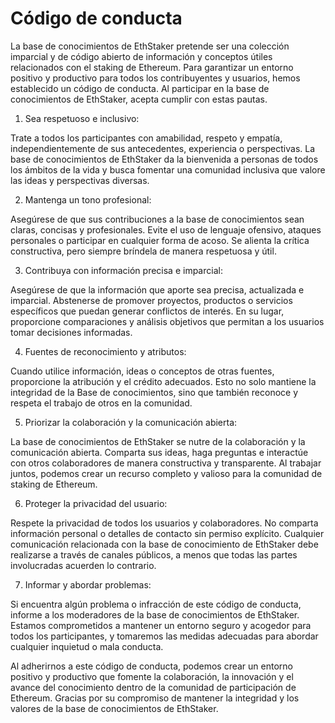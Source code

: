 # Código de conducta

La base de conocimientos de EthStaker pretende ser una colección imparcial y de código abierto de información y conceptos útiles relacionados con el staking de Ethereum. Para garantizar un entorno positivo y productivo para todos los contribuyentes y usuarios, hemos establecido un código de conducta. Al participar en la base de conocimientos de EthStaker, acepta cumplir con estas pautas.&#x20;

1. Sea respetuoso e inclusivo:&#x20;

Trate a todos los participantes con amabilidad, respeto y empatía, independientemente de sus antecedentes, experiencia o perspectivas. La base de conocimientos de EthStaker da la bienvenida a personas de todos los ámbitos de la vida y busca fomentar una comunidad inclusiva que valore las ideas y perspectivas diversas.&#x20;

2. Mantenga un tono profesional:&#x20;

Asegúrese de que sus contribuciones a la base de conocimientos sean claras, concisas y profesionales. Evite el uso de lenguaje ofensivo, ataques personales o participar en cualquier forma de acoso. Se alienta la crítica constructiva, pero siempre bríndela de manera respetuosa y útil.&#x20;

3. Contribuya con información precisa e imparcial:&#x20;

Asegúrese de que la información que aporte sea precisa, actualizada e imparcial. Abstenerse de promover proyectos, productos o servicios específicos que puedan generar conflictos de interés. En su lugar, proporcione comparaciones y análisis objetivos que permitan a los usuarios tomar decisiones informadas.&#x20;

4. Fuentes de reconocimiento y atributos:&#x20;

Cuando utilice información, ideas o conceptos de otras fuentes, proporcione la atribución y el crédito adecuados. Esto no solo mantiene la integridad de la Base de conocimientos, sino que también reconoce y respeta el trabajo de otros en la comunidad.&#x20;

5. Priorizar la colaboración y la comunicación abierta:&#x20;

La base de conocimientos de EthStaker se nutre de la colaboración y la comunicación abierta. Comparta sus ideas, haga preguntas e interactúe con otros colaboradores de manera constructiva y transparente. Al trabajar juntos, podemos crear un recurso completo y valioso para la comunidad de staking de Ethereum.&#x20;

6. Proteger la privacidad del usuario:&#x20;

Respete la privacidad de todos los usuarios y colaboradores. No comparta información personal o detalles de contacto sin permiso explícito. Cualquier comunicación relacionada con la base de conocimiento de EthStaker debe realizarse a través de canales públicos, a menos que todas las partes involucradas acuerden lo contrario.&#x20;

7. Informar y abordar problemas:&#x20;

Si encuentra algún problema o infracción de este código de conducta, informe a los moderadores de la base de conocimientos de EthStaker. Estamos comprometidos a mantener un entorno seguro y acogedor para todos los participantes, y tomaremos las medidas adecuadas para abordar cualquier inquietud o mala conducta.&#x20;

Al adherirnos a este código de conducta, podemos crear un entorno positivo y productivo que fomente la colaboración, la innovación y el avance del conocimiento dentro de la comunidad de participación de Ethereum. Gracias por su compromiso de mantener la integridad y los valores de la base de conocimientos de EthStaker.
